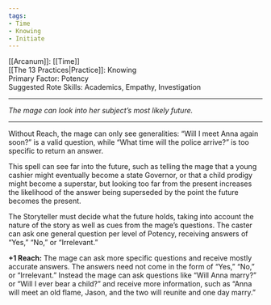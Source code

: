 ```yaml
---
tags:
- Time
- Knowing
- Initiate
---
```


[[Arcanum]]: [[Time]]\
[[The 13 Practices|Practice]]: Knowing\
Primary Factor: Potency\
Suggested Rote Skills: Academics, Empathy, Investigation

---

_The mage can look into her subject’s most likely future._

---

Without Reach, the mage can only see generalities: “Will I meet Anna again soon?” is a valid question, while “What time will the police arrive?” is too specific to return an answer.

This spell can see far into the future, such as telling the mage that a young cashier might eventually become a state Governor, or that a child prodigy might become a superstar, but looking too far from the present increases the likelihood of the answer being superseded by the point the future becomes the present.

The Storyteller must decide what the future holds, taking into account the nature of the story as well as cues from the mage’s questions. The caster can ask one general question per level of Potency, receiving answers of “Yes,” “No,” or “Irrelevant.”

**+1 Reach:** The mage can ask more specific questions and receive mostly accurate answers. The answers need not come in the form of “Yes,” “No,” or “Irrelevant.” Instead the mage can ask questions like “Will Anna marry?” or “Will I ever bear a child?” and receive more information, such as “Anna will meet an old flame, Jason, and the two will reunite and one day marry.”